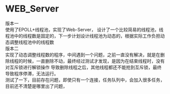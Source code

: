 # WEB_Server
<head>版本一</head><br>
<body>
使用了EPOLL+线程池，实现了Web-Server，
设计了一个比较简易的线程池，线程池中的线程数是固定的，下一步计划设计线程池为动态的，根据实际工作负担动态调整线程池中的线程数<br>
</body>
版本二<br>
实现了动态调整线程数的程序，中间遇到一个问题，之前一直没有解决，就是在删除线程的时候，一直删除不动，最终经过测试才发现，是因为在结束线程时，没有对互斥锁进行解锁操作
导致删除线程之后，其他线程都还不能抢到互斥锁，最终导致程序停滞，无法运行。<br>
测试了一下，目前存在问题，即使只有一个连接，任务队列中，会加入很多任务，目前还不清楚是哪里出了问题，
